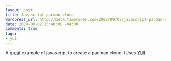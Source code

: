 ```yaml
--- 
layout: post
title: Javascript pacman clone
wordpress_url: http://beta.timbroder.com/2008/09/02/javascript-pacman-clone/
date: 2008-09-02 15:40:00 -04:00
comments: true
tags: 
- yui
---
```

A <a href="http://www.digitalinsane.com/archives/2008/08/30/pacman/">great</a> example of javascript to create a pacman clone.  (Uses <a href="http://developer.yahoo.com/yui/">YUI</a>
